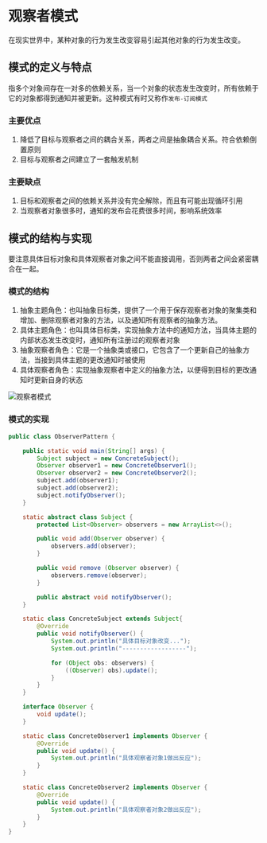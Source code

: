# 观察者模式

在现实世界中，某种对象的行为发生改变容易引起其他对象的行为发生改变。

## 模式的定义与特点

指多个对象间存在一对多的依赖关系，当一个对象的状态发生改变时，所有依赖于它的对象都得到通知并被更新。这种模式有时又称作`发布-订阅模式`

### 主要优点

1. 降低了目标与观察者之间的耦合关系，两者之间是抽象耦合关系。符合依赖倒置原则
2. 目标与观察者之间建立了一套触发机制

### 主要缺点

1. 目标和观察者之间的依赖关系并没有完全解除，而且有可能出现循环引用
2. 当观察者对象很多时，通知的发布会花费很多时间，影响系统效率

## 模式的结构与实现

要注意具体目标对象和具体观察者对象之间不能直接调用，否则两者之间会紧密耦合在一起。

### 模式的结构

1. 抽象主题角色：也叫抽象目标类，提供了一个用于保存观察者对象的聚集类和增加、删除观察者对象的方法，以及通知所有观察者的抽象方法。
2. 具体主题角色：也叫具体目标类，实现抽象方法中的通知方法，当具体主题的内部状态发生改变时，通知所有注册过的观察者对象
3. 抽象观察者角色：它是一个抽象类或接口，它包含了一个更新自己的抽象方法，当接到具体主题的更改通知时被使用
4. 具体观察者角色：实现抽象观察者中定义的抽象方法，以便得到目标的更改通知时更新自身的状态

![观察者模式](http://c.biancheng.net/uploads/allimg/181116/3-1Q1161A6221S.gif)

### 模式的实现

```java
public class ObserverPattern {

    public static void main(String[] args) {
        Subject subject = new ConcreteSubject();
        Observer observer1 = new ConcreteObserver1();
        Observer observer2 = new ConcreteObserver2();
        subject.add(observer1);
        subject.add(observer2);
        subject.notifyObserver();
    }

    static abstract class Subject {
        protected List<Observer> observers = new ArrayList<>();

        public void add(Observer observer) {
            observers.add(observer);
        }

        public void remove (Observer observer) {
            observers.remove(observer);
        }

        public abstract void notifyObserver();
    }

    static class ConcreteSubject extends Subject{
        @Override
        public void notifyObserver() {
            System.out.println("具体目标对象改变...");
            System.out.println("------------------");

            for (Object obs: observers) {
                ((Observer) obs).update();
            }
        }
    }

    interface Observer {
        void update();
    }

    static class ConcreteObserver1 implements Observer {
        @Override
        public void update() {
            System.out.println("具体观察者对象1做出反应");
        }
    }

    static class ConcreteObserver2 implements Observer {
        @Override
        public void update() {
            System.out.println("具体观察者对象2做出反应");
        }
    }
}
```